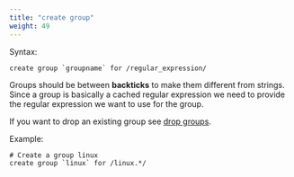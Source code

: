 ```yaml
---
title: "create group"
weight: 49
---
```


Syntax:

	create group `groupname` for /regular_expression/

Groups should be between **backticks** to make them different from strings.
Since a group is basically a cached regular expression we need to provide
the regular expression we want to use for the group.

If you want to drop an existing group see [drop groups](../drop_groups).

Example:

	# Create a group linux
	create group `linux` for /linux.*/
